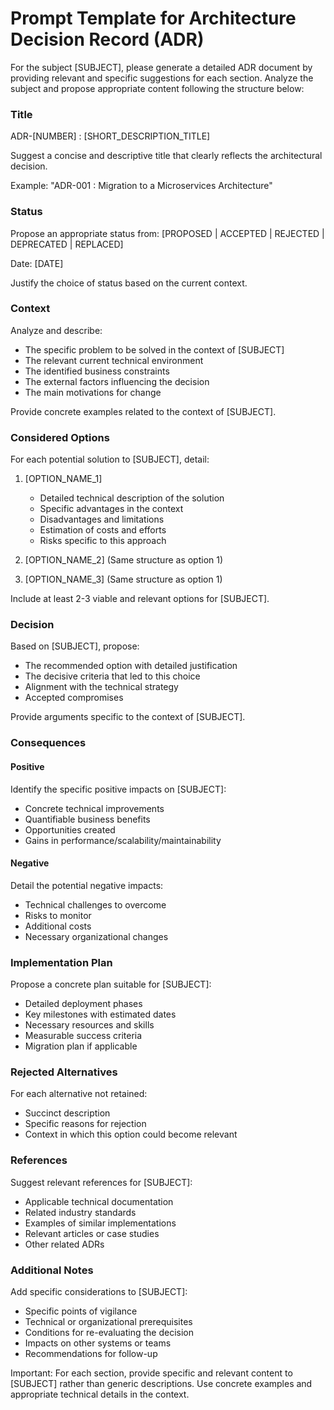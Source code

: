 # Prompt Template for Architecture Decision Record (ADR)

For the subject [SUBJECT], please generate a detailed ADR document by providing relevant and specific suggestions for each section. Analyze the subject and propose appropriate content following the structure below:

### Title

ADR-[NUMBER] : [SHORT_DESCRIPTION_TITLE]

Suggest a concise and descriptive title that clearly reflects the architectural decision.

Example: "ADR-001 : Migration to a Microservices Architecture"

### Status

Propose an appropriate status from: [PROPOSED | ACCEPTED | REJECTED | DEPRECATED | REPLACED]

Date: [DATE]

Justify the choice of status based on the current context.

### Context

Analyze and describe:

- The specific problem to be solved in the context of [SUBJECT]
- The relevant current technical environment
- The identified business constraints
- The external factors influencing the decision
- The main motivations for change

Provide concrete examples related to the context of [SUBJECT].

### Considered Options

For each potential solution to [SUBJECT], detail:

1. [OPTION_NAME_1]
   - Detailed technical description of the solution
   - Specific advantages in the context
   - Disadvantages and limitations
   - Estimation of costs and efforts
   - Risks specific to this approach

2. [OPTION_NAME_2]
   (Same structure as option 1)

3. [OPTION_NAME_3]
   (Same structure as option 1)

Include at least 2-3 viable and relevant options for [SUBJECT].

### Decision

Based on [SUBJECT], propose:

- The recommended option with detailed justification
- The decisive criteria that led to this choice
- Alignment with the technical strategy
- Accepted compromises

Provide arguments specific to the context of [SUBJECT].

### Consequences

#### Positive

Identify the specific positive impacts on [SUBJECT]:

- Concrete technical improvements
- Quantifiable business benefits
- Opportunities created
- Gains in performance/scalability/maintainability

#### Negative

Detail the potential negative impacts:

- Technical challenges to overcome
- Risks to monitor
- Additional costs
- Necessary organizational changes

### Implementation Plan

Propose a concrete plan suitable for [SUBJECT]:

- Detailed deployment phases
- Key milestones with estimated dates
- Necessary resources and skills
- Measurable success criteria
- Migration plan if applicable

### Rejected Alternatives

For each alternative not retained:

- Succinct description
- Specific reasons for rejection
- Context in which this option could become relevant

### References

Suggest relevant references for [SUBJECT]:

- Applicable technical documentation
- Related industry standards
- Examples of similar implementations
- Relevant articles or case studies
- Other related ADRs

### Additional Notes

Add specific considerations to [SUBJECT]:

- Specific points of vigilance
- Technical or organizational prerequisites
- Conditions for re-evaluating the decision
- Impacts on other systems or teams
- Recommendations for follow-up

Important: For each section, provide specific and relevant content to [SUBJECT] rather than generic descriptions. Use concrete examples and appropriate technical details in the context.